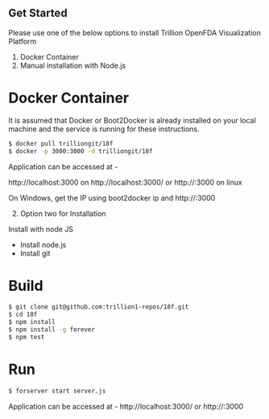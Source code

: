 ## Get Started
Please  use one of the below options to install Trillion OpenFDA Visualization Platform

1) Docker Container
2) Manual installation with Node.js

# Docker Container
It is assumed that Docker or Boot2Docker is already installed on your local machine and the service is running for these instructions.

```sh
$ docker pull trilliongit/18f
$ docker -p 3000:3000 -d trilliongit/18f
```
Application can be accessed at -

http://localhost:3000 on http://localhost:3000/ or http://<your computer IP>:3000 on linux

On Windows, get the IP using boot2docker ip and http://<ip>:3000


2) Option two for Installation

Install with node JS
* Install node.js
* Install git


# Build
```sh
$ git clone git@github.com:trillion1-repos/18f.git
$ cd 18f
$ npm install
$ npm install -g forever
$ npm test
```

# Run
```sh
$ forserver start server.js
```
Application can be accessed at -
http://localhost:3000/ or http://<your computer IP>:3000
